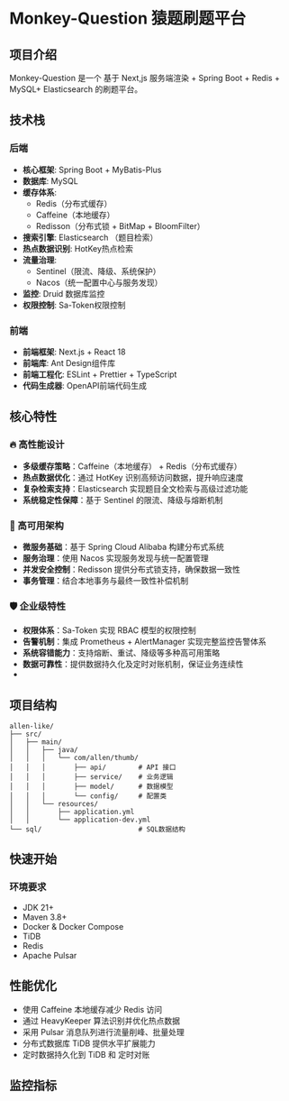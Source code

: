 # Monkey-Question 猿题刷题平台

## 项目介绍

Monkey-Question 是一个 基于 Next,js 服务端渲染 + Spring Boot + Redis + MySQL+ Elasticsearch 的刷题平台。

## 技术栈

### 后端

- **核心框架**: Spring Boot + MyBatis-Plus
- **数据库**: MySQL
- **缓存体系**: 
  - Redis（分布式缓存）
  - Caffeine（本地缓存）
  - Redisson（分布式锁 + BitMap + BloomFilter）
- **搜索引擎**: Elasticsearch （题目检索）
- **热点数据识别**: HotKey热点检索
- **流量治理**: 
  - Sentinel（限流、降级、系统保护）
  - Nacos（统一配置中心与服务发现）
- **监控**: Druid 数据库监控
- **权限控制**: Sa-Token权限控制

### 前端

- **前端框架**: Next.js + React 18
- **前端库**: Ant Design组件库
- **前端工程化**: ESLint + Prettier + TypeScript
- **代码生成器**: OpenAPI前端代码生成

## 核心特性

### 🔥 高性能设计
- **多级缓存策略**：Caffeine（本地缓存） + Redis（分布式缓存）
- **热点数据优化**：通过 HotKey 识别高频访问数据，提升响应速度
- **复杂检索支持**：Elasticsearch 实现题目全文检索与高级过滤功能
- **系统稳定性保障**：基于 Sentinel 的限流、降级与熔断机制

### 🔄 高可用架构
- **微服务基础**：基于 Spring Cloud Alibaba 构建分布式系统
- **服务治理**：使用 Nacos 实现服务发现与统一配置管理
- **并发安全控制**：Redisson 提供分布式锁支持，确保数据一致性
- **事务管理**：结合本地事务与最终一致性补偿机制

### 🛡️ 企业级特性
- **权限体系**：Sa-Token 实现 RBAC 模型的权限控制
- **告警机制**：集成 Prometheus + AlertManager 实现完整监控告警体系
- **系统容错能力**：支持熔断、重试、降级等多种高可用策略
- **数据可靠性**：提供数据持久化及定时对账机制，保证业务连续性
- 
## 项目结构

```
allen-like/
├── src/
│   ├── main/
│   │   ├── java/
│   │   │   └── com/allen/thumb/
│   │   │       ├── api/        # API 接口
│   │   │       ├── service/    # 业务逻辑
│   │   │       ├── model/      # 数据模型
│   │   │       └── config/     # 配置类
│   │   └── resources/
│   │       ├── application.yml
│   │       └── application-dev.yml
└── sql/                        # SQL数据结构
```

## 快速开始

### 环境要求

- JDK 21+
- Maven 3.8+
- Docker & Docker Compose
- TiDB
- Redis
- Apache Pulsar

## 性能优化

- 使用 Caffeine 本地缓存减少 Redis 访问
- 通过 HeavyKeeper 算法识别并优化热点数据
- 采用 Pulsar 消息队列进行流量削峰、批量处理
- 分布式数据库 TiDB 提供水平扩展能力
- 定时数据持久化到 TiDB 和 定时对账

## 监控指标
